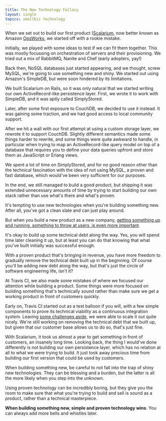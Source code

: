 ```yaml
---
title: The New Technology Fallacy
layout: single
topics: smallbiz technology
---
```

When we set out to build our first product ([Scalarium](https://scalarium.com),
now better known as Amazon [OpsWorks](https://aws.amazon.com/opsworks/), we
started off with a rookie mistake.

Initially, we played with some ideas to test if we can fit them together. This
was mostly focussing on orchestration of servers and their provisioning. We
tried out a mix of RabbitMQ, Nanite and Chef (early adopters, yay!)

Back then, NoSQL databases just started appearing, and we thought, screw MySQL,
we're going to use something new and shiny. We started out using Amazon's
SimpleDB, but were soon hindered by its limitations.

We built Scalarium on Rails, so it was only natural that we started writing our
own ActiveRecord-like persistence layer. First, we wrote it to work with
SimpleDB, and it was aptly called SimplyStored.

Later, after some first exposure to CouchDB, we decided to use it instead. It
was gaining some traction, and we had good access to local community support.

After we hit a wall with our first attempt at using a custom storage layer, we
rewrote it to support CouchDB. Slightly different semantics made some things
harder to rewrite, and some things were quite awkward to handle, in particular
when trying to map an ActiveRecord-like query model on top of a database that
requires you to define your data queries upfront and store them as JavaScript or
Erlang views.

We spent a lot of time on SimplyStored, and for no good reason other than the
technical fascination with the idea of not using MySQL, a proven and fast
database, which would've been very sufficient for our purposes.

In the end, we still managed to build a good product, but shipping it was
extended unnecessary amounts of time by trying to start building our own stack
rather than use what's there and what's proven.

It's tempting to use new technologies when you're building something new. After
all, you've got a clean slate and can just play around.

But when you build a new product as a new company, [getting something up and
running, something to throw at users, is even more
important](http://www.paperplanes.de/2014/2/18/why-you-should-charge-for-your-beta-product.html).

It's okay to build up some technical debt along the way. Yes, you will spend
time later cleaning it up, but at least you can do that knowing that what you've
built initially was successful enough.

With a proven product that's bringing in revenue, you have more freedom to
gradually remove the technical debt built up in the beginning. Of course you'll
be adding new debt along the way, but that's just the circle of software
engineering life, isn't it?

At Travis CI, we also made some mistakes of where we focused our attention while
building a product. Some things were more focused on building something that's
technically sound rather than make sure we get a working product in front of
customers quickly.

Early on, Travis CI started out as a test balloon if you will, with a few simple
components to prove its technical viability as a continuous integration system.
Leaving [some challenges
aside](http://blog.travis-ci.com/2013-08-08-solving-the-puzzle-of-scalable-log-processing/),
we were able to scale it out quite nicely. We're still working on removing the
technical debt that we built up, but given that our customer base allows us to
do so, that's just fine.

With Scalarium, it took us almost a year to get something in front of customers,
an insanely long time. Looking back, the thing I would've done differently is
not building our own persistence layer, which has no relation at all to what we
were trying to build. It just took away precious time from building our first
version that could be used by customers.

When building something new, be careful to not fall into the trap of shiny new
technologies. They can be blessing and a burden, but the latter is all the more
likely when you step into the unknown.

Using proven technology can be incredibly boring, but they give you the room to
make sure that what you're trying to build and sell is sound as a product,
rather than a technical masterpiece.

**When building something new, simple and proven technology wins**. You can
always add more bells and whistles later.
